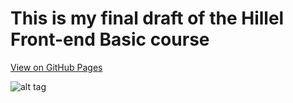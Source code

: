 # This is my final draft of the Hillel Front-end Basic course

[View on GitHub Pages](https://alekseypolishchuk.github.io/hillel-basic-final-project/)


![alt tag](https://i.ibb.co/Tq086Qg/repository-open-graph-template.jpg "Описание будет тут")
